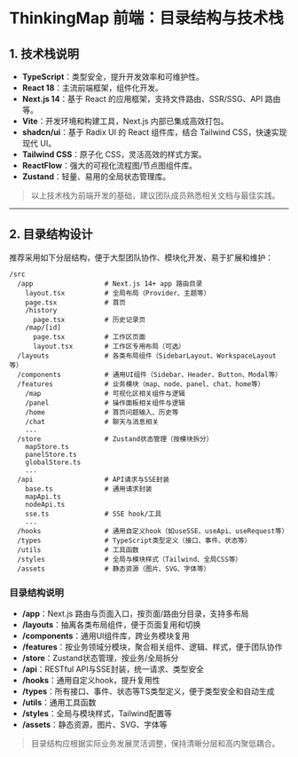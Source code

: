 # ThinkingMap 前端：目录结构与技术栈

## 1. 技术栈说明

- **TypeScript**：类型安全，提升开发效率和可维护性。
- **React 18**：主流前端框架，组件化开发。
- **Next.js 14**：基于 React 的应用框架，支持文件路由、SSR/SSG、API 路由等。
- **Vite**：开发环境和构建工具，Next.js 内部已集成高效打包。
- **shadcn/ui**：基于 Radix UI 的 React 组件库，结合 Tailwind CSS，快速实现现代 UI。
- **Tailwind CSS**：原子化 CSS，灵活高效的样式方案。
- **ReactFlow**：强大的可视化流程图/节点图组件库。
- **Zustand**：轻量、易用的全局状态管理库。

> 以上技术栈为前端开发的基础，建议团队成员熟悉相关文档与最佳实践。

---

## 2. 目录结构设计

推荐采用如下分层结构，便于大型团队协作、模块化开发、易于扩展和维护：

```text
/src
  /app                  # Next.js 14+ app 路由目录
    layout.tsx          # 全局布局（Provider、主题等）
    page.tsx            # 首页
    /history
      page.tsx          # 历史记录页
    /map/[id]
      page.tsx          # 工作区页面
      layout.tsx        # 工作区专用布局（可选）
  /layouts              # 各类布局组件（SidebarLayout、WorkspaceLayout等）
  /components           # 通用UI组件（Sidebar、Header、Button、Modal等）
  /features             # 业务模块（map、node、panel、chat、home等）
    /map                # 可视化区相关组件与逻辑
    /panel              # 操作面板相关组件与逻辑
    /home               # 首页问题输入、历史等
    /chat               # 聊天与消息相关
    ...
  /store                # Zustand状态管理（按模块拆分）
    mapStore.ts
    panelStore.ts
    globalStore.ts
    ...
  /api                  # API请求与SSE封装
    base.ts             # 通用请求封装
    mapApi.ts
    nodeApi.ts
    sse.ts              # SSE hook/工具
    ...
  /hooks                # 通用自定义hook（如useSSE、useApi、useRequest等）
  /types                # TypeScript类型定义（接口、事件、状态等）
  /utils                # 工具函数
  /styles               # 全局与模块样式（Tailwind、全局CSS等）
  /assets               # 静态资源（图片、SVG、字体等）
```

### 目录结构说明
- **/app**：Next.js 路由与页面入口，按页面/路由分目录，支持多布局
- **/layouts**：抽离各类布局组件，便于页面复用和切换
- **/components**：通用UI组件库，跨业务模块复用
- **/features**：按业务领域分模块，聚合相关组件、逻辑、样式，便于团队协作
- **/store**：Zustand状态管理，按业务/全局拆分
- **/api**：RESTful API与SSE封装，统一请求、类型安全
- **/hooks**：通用自定义hook，提升复用性
- **/types**：所有接口、事件、状态等TS类型定义，便于类型安全和自动生成
- **/utils**：通用工具函数
- **/styles**：全局与模块样式，Tailwind配置等
- **/assets**：静态资源，图片、SVG、字体等

> 目录结构应根据实际业务发展灵活调整，保持清晰分层和高内聚低耦合。 